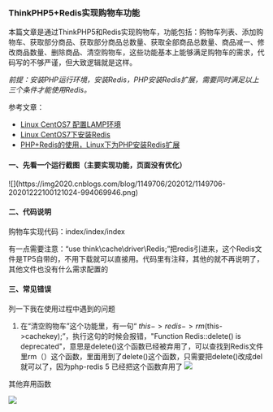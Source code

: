 **<h3> ThinkPHP5+Redis实现购物车功能 </h3>**
本篇文章是通过ThinkPHP5和Redis实现购物车，功能包括：购物车列表、添加购物车、获取部分商品、获取部分商品总数量、获取全部商品总数量、商品减一、修改商品数量、删除商品、清空购物车，这些功能基本上能够满足购物车的需求，代码写的不够严谨，但大致逻辑就是这样。

*前提：安装PHP运行环境，安装Redis，PHP安装Redis扩展，需要同时满足以上三个条件才能使用Redis。*

参考文章：

- [Linux CentOS7 配置LAMP环境](https://www.cnblogs.com/zxf100/p/14119054.html)
- [Linux CentOS7下安装Redis](https://www.cnblogs.com/zxf100/p/14120430.html)
- [PHP+Redis的使用，Linux下为PHP安装Redis扩展](https://www.cnblogs.com/zxf100/p/14166760.html)

<h4>一、先看一个运行截图（主要实现功能，页面没有优化）</h4>
![](https://img2020.cnblogs.com/blog/1149706/202012/1149706-20201222100121024-994069946.png)

<h4>二、代码说明</h4>
购物车实现代码：index/index/index

有一点需要注意：“use think\cache\driver\Redis;”把redis引进来，这个Redis文件是TP5自带的，不用下载就可以直接用。代码里有注释，其他的就不再说明了，其他文件也没有什么需求配置的

<h4>三、常见错误</h4>
列一下我在使用过程中遇到的问题

1. 在“清空购物车”这个功能里，有一句“ $this->redis->rm($this->cachekey);”，执行这句的时候会报错，"Function Redis::delete() is deprecated"，意思是delete()这个函数已经被弃用了，可以查找到Redis文件里rm（）这个函数，里面用到了delete()这个函数，只需要把delete()改成del就可以了，因为php-redis 5 已经把这个函数弃用了
![](https://img2020.cnblogs.com/blog/1149706/202012/1149706-20201222101226780-1458092135.png)

其他弃用函数

![](https://img2020.cnblogs.com/blog/1149706/202012/1149706-20201222101134483-711583207.png)
